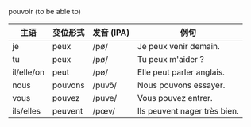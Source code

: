 pouvoir (to be able to)

| 主语   | 变位形式   | 发音 (IPA) | 例句 |
|--------|-------------|------------|------|
| je     | peux        | /pø/       | Je peux venir demain. |
| tu     | peux        | /pø/       | Tu peux m'aider ? |
| il/elle/on | peut    | /pø/       | Elle peut parler anglais. |
| nous   | pouvons     | /puvɔ̃/     | Nous pouvons essayer. |
| vous   | pouvez      | /puve/     | Vous pouvez entrer. |
| ils/elles | peuvent | /pœv/      | Ils peuvent nager très bien. |


